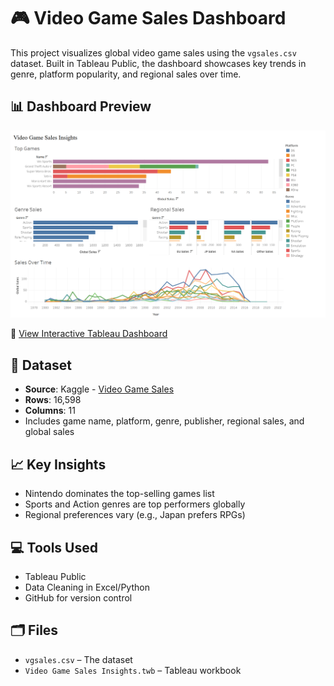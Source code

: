 # 🎮 Video Game Sales Dashboard

This project visualizes global video game sales using the `vgsales.csv` dataset. Built in Tableau Public, the dashboard showcases key trends in genre, platform popularity, and regional sales over time.

## 📊 Dashboard Preview

![Dashboard Preview](vgsales_dashboard.png)

🔗 [View Interactive Tableau Dashboard](https://public.tableau.com/views/VideoGameSalesDashboard_17448243548370/Dashboard2?:language=en-US&:sid=&:redirect=auth&:display_count=n&:origin=viz_share_link)

## 📁 Dataset

- **Source**: Kaggle - [Video Game Sales](https://www.kaggle.com/datasets/gregorut/videogamesales)
- **Rows**: 16,598  
- **Columns**: 11  
- Includes game name, platform, genre, publisher, regional sales, and global sales

## 📈 Key Insights

- Nintendo dominates the top-selling games list
- Sports and Action genres are top performers globally
- Regional preferences vary (e.g., Japan prefers RPGs)

## 💻 Tools Used

- Tableau Public
- Data Cleaning in Excel/Python
- GitHub for version control

## 🗂️ Files

- `vgsales.csv` – The dataset
- `Video Game Sales Insights.twb` – Tableau workbook

